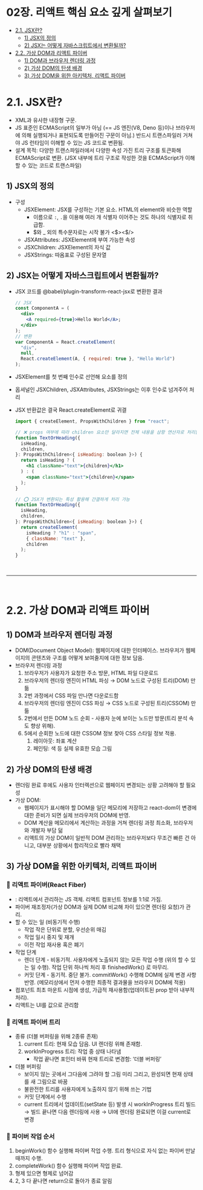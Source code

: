 # **02장. 리액트 핵심 요소 깊게 살펴보기**

- [2.1. JSX란?](#21-jsx란)
  - [1) JSX의 정의](#1-jsx의-정의)
  - [2) JSX는 어떻게 자바스크립트에서 변환될까?](#2-jsx는-어떻게-자바스크립트에서-변환될까)
- [2.2. 가상 DOM과 리액트 파이버](#22-가상-dom과-리액트-파이버)
  - [1) DOM과 브라우저 렌더링 과정](#1-dom과-브라우저-렌더링-과정)
  - [2) 가상 DOM의 탄생 배경](#2-가상-dom의-탄생-배경)
  - [3) 가상 DOM을 위한 아키텍처, 리액트 파이버](#3-가상-dom을-위한-아키텍처-리액트-파이버)

# 2.1. JSX란?

- XML과 유사한 내장형 구문.
- JS 표준인 ECMAScript의 일부가 아님 (== JS 엔진(V8, Deno 등)이나 브라우저에 의해 실행되거나 표현되도록 만들어진 구문이 아님.) 반드시 트랜스파일러 거쳐야 JS 런타임이 이해할 수 있는 JS 코드로 변환됨.
- 설계 목적: 다양한 트랜스파일러에서 다양한 속성 가진 트리 구조를 토큰화해 ECMAScript로 변환. (JSX 내부에 트리 구조로 작성한 것을 ECMAScript가 이해할 수 있는 코드로 트랜스파일)

## 1) JSX의 정의

- 구성
  - JSXElement: JSX를 구성하는 기본 요소. HTML의 element와 비슷한 역할
    - 이름으로 `:`, `.`을 이용해 여러 개 식별자 이어주는 것도 하나의 식별자로 취급함.
    - \$와 \_ 외의 특수문자로는 시작 불가 <\$><\$/>
  - JSXAttributes: JSXElement에 부여 가능한 속성
  - JSXChildren: JSXElement의 자식 값
  - JSXStrings: 따옴표로 구성된 문자열

## 2) JSX는 어떻게 자바스크립트에서 변환될까?

- JSX 코드를 @babel/plugin-transform-react-jsx로 변환한 결과
  ```jsx
  // JSX
  const ComponentA = (
    <div>
      <A required={true}>Hello World</A>;
    </div>
  );
  // 변환
  var ComponentA = React.createElement(
    "div",
    null,
    React.createElement(A, { required: true }, "Hello World")
  );
  ```
- JSXElement를 첫 번째 인수로 선언해 요소를 정의
- 옵셔널인 JSXChildren, JSXAttributes, JSXStrings는 이후 인수로 넘겨주어 처리
- JSX 반환값은 결국 React.createElement로 귀결

  ```jsx
  import { createElement, PropsWithChildren } from "react";

  // ❌ props 여부에 따라 children 요소만 달라지면 전체 내용을 삼항 연산자로 처리할 필요 없음
  function TextOrHeading({
    isHeading,
    children,
  }: PropsWithChildren<{ isHeading: boolean }>) {
    return isHeading ? (
      <h1 className="text">{children}</h1>
    ) : (
      <span className="text">{children}</span>
    );
  }

  // ⭕ JSX가 변환되는 특성 활용해 간결하게 처리 가능
  function TextOrHeading({
    isHeading,
    children,
  }: PropsWithChildren<{ isHeading: boolean }>) {
    return createElement(
      isHeading ? "h1" : "span",
      { className: "text" },
      children
    );
  }
  ```

<br />

---

<br />

# 2.2. 가상 DOM과 리액트 파이버

## 1) DOM과 브라우저 렌더링 과정

- DOM(Document Object Model): 웹페이지에 대한 인터페이스. 브라우저가 웹페이지의 콘텐츠와 구조를 어떻게 보여줄지에 대한 정보 담음.
- 브라우저 렌더링 과정
  1. 브라우저가 사용자가 요청한 주소 방문, HTML 파일 다운로드
  2. 브라우저의 렌더링 엔진이 HTML 파싱 → DOM 노드로 구성된 트리(DOM) 만듦
  3. 2번 과정에서 CSS 파일 만나면 다운로드함
  4. 브라우저의 렌더링 엔진이 CSS 파싱 → CSS 노드로 구성된 트리(CSSOM) 만듦
  5. 2번에서 만든 DOM 노드 순회 - 사용자 눈에 보이는 노드만 방문(트리 분석 속도 향상 위해).
  6. 5에서 순회한 노드에 대한 CSSOM 정보 찾아 CSS 스타일 정보 적용.
     1. 레이아웃: 좌표 계산
     2. 페인팅: 색 등 실제 유효한 모습 그림

## 2) 가상 DOM의 탄생 배경

- 렌더링 완료 후에도 사용자 인터렉션으로 웹페이지 변경되는 상황 고려해야 할 필요성
- 가상 DOM:
  - 웹페이지가 표시해야 할 DOM을 일단 메모리에 저장하고 react-dom이 변경에 대한 준비가 되면 실제 브라우저의 DOM에 반영.
  - DOM 계산을 메모리에서 계산하는 과정을 거쳐 렌더링 과정 최소화, 브라우저와 개발자 부담 덞
  - 리액트의 가상 DOM이 일반적 DOM 관리하는 브라우저보다 무조건 빠른 건 아니고, 대부분 상황에서 합리적으로 빨라 채택

## 3) 가상 DOM을 위한 아키텍처, 리액트 파이버

### 🍭 **리액트 파이버(React Fiber)**

- : 리액트에서 관리하는 JS 객체. 리액트 컴포넌트 정보를 1:1로 가짐.
- 파이버 재조정자(가상 DOM과 실제 DOM 비교해 차이 있으면 렌더링 요청)가 관리.
- 할 수 있는 일 (비동기적 수행)
  - 작업 작은 단위로 분할, 우선순위 매김
  - 작업 일시 중지 및 재개
  - 이전 작업 재사용 혹은 폐기
- 작업 단계
  - 렌더 단계 - 비동기적. 사용자에게 노출되지 않는 모든 작업 수행 (위의 할 수 있는 일 수행). 작업 단위 하나씩 처리 후 finishedWork() 로 마무리.
  - 커밋 단계 - 동기적. 중단 불가. commitWork() 수행해 DOM에 실제 변경 사항 반영. (메모리상에서 먼저 수행한 최종적 결과물을 브라우저 DOM에 적용)
- 컴포넌트 최초 마운트 시점에 생성, 가급적 재사용함(업데이트된 prop 받아 내부적 처리).
- 리액트는 UI를 값으로 관리함

### 🍭 **리액트 파이버 트리**

- 종류 (더블 버퍼링을 위해 2종류 존재)
  1. current 트리: 현재 모습 담음. UI 렌더링 위해 존재함.
  2. workInProgress 트리: 작업 중 상태 나타냄
     - 작업 끝나면 포인터 바꿔 현재 트리로 변경함: ‘더블 버퍼링’
- 더블 버퍼링
  - 보이지 않는 곳에서 그다음에 그려야 할 그림 미리 그리고, 완성되면 현재 상태를 새 그림으로 바꿈
  - 불완전한 트리를 사용자에게 노출하지 않기 위해 쓰는 기법
  - 커밋 단계에서 수행
  - current 트리에서 업데이트(setState 등) 발생 시 workInProgress 트리 빌드 → 빌드 끝나면 다음 렌더링에 사용 → UI에 렌더링 완료되면 이걸 current로 변경

### 🍭 **파이버 작업 순서**

1. beginWork() 함수 실행해 파이버 작업 수행. 트리 형식으로 자식 없는 파이버 만날 때까지 수행.
2. completeWork() 함수 실행해 파이버 작업 완료.
3. 형제 있으면 형제로 넘어감
4. 2, 3 다 끝나면 return으로 돌아가 종료 알림
